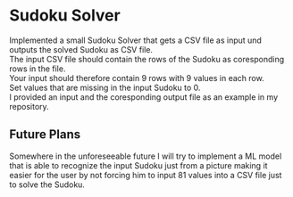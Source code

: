 # Sudoku Solver

Implemented a small Sudoku Solver that gets a CSV file as input und outputs the solved Sudoku as CSV file.  
The input CSV file should contain the rows of the Sudoku as coresponding rows in the file.  
Your input should therefore contain 9 rows with 9 values in each row.  
Set values that are missing in the input Sudoku to 0.  
I provided an input and the coresponding output file as an example in my repository.

## Future Plans 

Somewhere in the unforeseeable future I will try to implement a ML model that is able to recognize the 
input Sudoku just from a picture making it easier for the user by not forcing him to input 81 values into a CSV 
file just to solve the Sudoku. 


